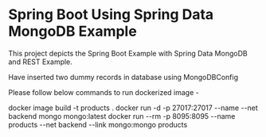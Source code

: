 # Spring Boot Using Spring Data MongoDB Example

This project depicts the Spring Boot Example with Spring Data MongoDB and REST Example.

Have inserted two dummy records in database using MongoDBConfig

Please follow below commands to run dockerized image -

docker image build -t products .
docker run -d -p 27017:27017 --name --net backend mongo mongo:latest
docker run --rm -p 8095:8095 --name products  --net backend --link mongo:mongo products

